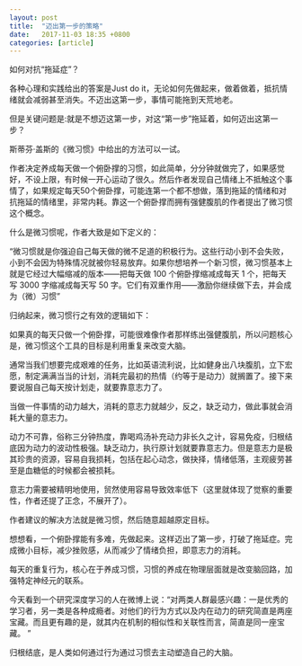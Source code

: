 ```yaml
---
layout: post
title:  "迈出第一步的策略"
date:   2017-11-03 18:35 +0800
categories: [article]
---
```


如何对抗“拖延症”？

各种心理和实践给出的答案是Just do it，无论如何先做起来，做着做着，抵抗情绪就会减弱甚至消失。不迈出这第一步，事情可能拖到天荒地老。

但是关键问题是:就是不想迈这第一步，对这“第一步”拖延着，如何迈出这第一步？

斯蒂芬·盖斯的《微习惯》中给出的方法可以一试。

作者决定养成每天做一个俯卧撑的习惯，如此简单，分分钟就做完了，如果感觉好，不设上限，有时候一开心运动了很久。然后作者发现自己情绪上不抵触这个事情了，如果规定每天50个俯卧撑，可能连第一个都不想做，落到拖延的情绪和对抗拖延的情绪里，非常内耗。靠这一个俯卧撑而拥有强健腹肌的作者提出了微习惯这个概念。

什么是微习惯呢，作者大致是如下定义的：

“微习惯就是你强迫自己每天做的微不足道的积极行为。这些行动小到不会失败，小到不会因为特殊情况就被你轻易放弃。如果你想培养一个新习惯，微习惯基本上就是它经过大幅缩减的版本——把每天做 100 个俯卧撑缩减成每天 1 个，把每天写 3000 字缩减成每天写 50 字。它们有双重作用——激励你继续做下去，并会成为（微）习惯”

归纳起来，微习惯行之有效的逻辑如下：

如果真的每天只做一个俯卧撑，可能很难像作者那样练出强健腹肌，所以问题核心是，微习惯这个工具的目标是利用重复来改变大脑。

通常当我们想要完成艰难的任务，比如英语流利说，比如健身出八块腹肌，立下宏愿，制定满满当当的计划，消耗完最初的热情（约等于是动力）就搁置了。接下来要说服自己每天按计划走，就要靠意志力了。

当做一件事情的动力越大，消耗的意志力就越少，反之，缺乏动力，做此事就会消耗大量的意志力。

动力不可靠，俗称三分钟热度，靠喝鸡汤补充动力非长久之计，容易免疫，归根结底因为动力的波动性极强。缺乏动力，执行原计划就要靠意志力。但是意志力是极其珍贵的资源，容易自我损耗，包括在起心动念，做抉择，情绪低落，主观疲劳甚至是血糖低的时候都会被损耗。

意志力需要被精明地使用，贸然使用容易导致效率低下（这里就体现了觉察的重要性，作者还提了正念，不展开了）。

作者建议的解决方法就是微习惯，然后随意超越原定目标。

想想看，一个俯卧撑能有多难，先做起来。这样迈出了第一步，打破了拖延症。完成微小目标，减少挫败感，从而减少了情绪负担，即意志力的消耗。

每天的重复行为，核心在于养成习惯，习惯的养成在物理层面就是改变脑回路，加强特定神经元的联系。

今天看到一个研究深度学习的人在微博上说：“对两类人群最感兴趣：一是优秀的学习者，另一类是各种成瘾者。对他们的行为方式以及内在动力的研究简直是两座宝藏。而且更有趣的是，就其内在机制的相似性和关联性而言，简直是同一座宝藏。 ”

归根结底，是人类如何通过行为通过习惯去主动塑造自己的大脑。
